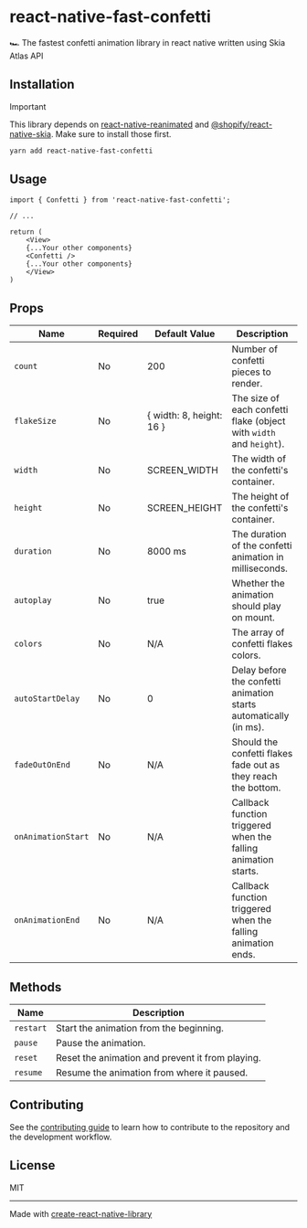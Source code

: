 # react-native-fast-confetti

🏎️ The fastest confetti animation library in react native written using Skia Atlas API

## Installation

> [!IMPORTANT]
> This library depends on [react-native-reanimated](https://github.com/software-mansion/react-native-reanimated) and [@shopify/react-native-skia](https://github.com/Shopify/react-native-skia). Make sure to install those first.


```sh
yarn add react-native-fast-confetti
```

## Usage


```tsx
import { Confetti } from 'react-native-fast-confetti';

// ...

return (
    <View>
    {...Your other components}
    <Confetti />
    {...Your other components}
    </View>
)
```

## Props

| Name               | Required | Default Value   | Description                                                        |
|--------------------|----------|-----------------|--------------------------------------------------------------------|
| `count`            | No       | 200             | Number of confetti pieces to render.                               |
| `flakeSize`        | No       | { width: 8, height: 16 }            | The size of each confetti flake (object with `width` and `height`).|
| `width`            | No       | SCREEN_WIDTH    | The width of the confetti's container.                             |
| `height`           | No       | SCREEN_HEIGHT   | The height of the confetti's container.                            |
| `duration`         | No       | 8000 ms         | The duration of the confetti animation in milliseconds.            |
| `autoplay`         | No       | true            | Whether the animation should play on mount.                        |
| `colors`           | No       | N/A             | The array of confetti flakes colors.                               |
| `autoStartDelay`   | No       | 0               | Delay before the confetti animation starts automatically (in ms).  |
| `fadeOutOnEnd`     | No       | N/A             | Should the confetti flakes fade out as they reach the bottom.      |
| `onAnimationStart` | No       | N/A             | Callback function triggered when the falling animation starts.      |
| `onAnimationEnd`   | No       | N/A             | Callback function triggered when the falling animation ends.        |

## Methods

| Name      | Description                                          |
|-----------|------------------------------------------------------|
| `restart` | Start the animation from the beginning.              |
| `pause`   | Pause the animation.                                 |
| `reset`   | Reset the animation and prevent it from playing.     |
| `resume`  | Resume the animation from where it paused.           |


## Contributing

See the [contributing guide](CONTRIBUTING.md) to learn how to contribute to the repository and the development workflow.

## License

MIT

---

Made with [create-react-native-library](https://github.com/callstack/react-native-builder-bob)
